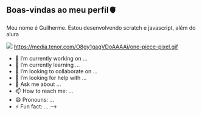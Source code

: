 ## Boas-vindas ao meu perfil🫀
Meu nome é Guilherme.
Estou desenvolvendo scratch e javascript, além do alura

![](https://media.tenor.com/O8gy1gagVDoAAAAi/one-piece-pixel.gif)
https://media.tenor.com/O8gy1gagVDoAAAAi/one-piece-pixel.gif
- 🔭 I’m currently working on ...
- 🌱 I’m currently learning ...
- 👯 I’m looking to collaborate on ...
- 🤔 I’m looking for help with ...
- 💬 Ask me about ...
- 📫 How to reach me: ...
- 😄 Pronouns: ...
- ⚡ Fun fact: ...
-->
